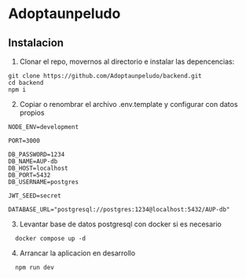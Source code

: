# Adoptaunpeludo

## Instalacion

1. Clonar el repo, movernos al directorio e instalar las depencencias:

```
git clone https://github.com/Adoptaunpeludo/backend.git
cd backend
npm i
```

2. Copiar o renombrar el archivo .env.template y configurar con datos propios

```
NODE_ENV=development

PORT=3000

DB_PASSWORD=1234
DB_NAME=AUP-db
DB_HOST=localhost
DB_PORT=5432
DB_USERNAME=postgres

JWT_SEED=secret

DATABASE_URL="postgresql://postgres:1234@localhost:5432/AUP-db"
```

3. Levantar base de datos postgresql con docker si es necesario

```
  docker compose up -d
```

4. Arrancar la aplicacion en desarrollo

```
  npm run dev
```
